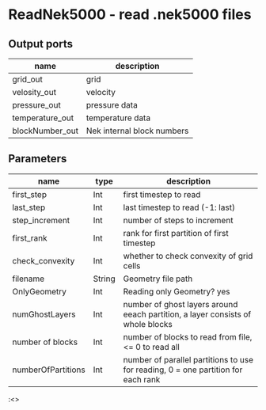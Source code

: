 [headline]:<>
ReadNek5000 - read .nek5000 files
=================================
[headline]:<>
[inputPorts]:<>
[inputPorts]:<>
[outputPorts]:<>
Output ports
------------
|name|description|
|-|-|
|grid_out|grid|
|velosity_out|velocity|
|pressure_out|pressure data|
|temperature_out|temperature data|
|blockNumber_out|Nek internal block numbers|


[outputPorts]:<>
[parameters]:<>
Parameters
----------
|name|type|description|
|-|-|-|
|first_step|Int|first timestep to read|
|last_step|Int|last timestep to read (-1: last)|
|step_increment|Int|number of steps to increment|
|first_rank|Int|rank for first partition of first timestep|
|check_convexity|Int|whether to check convexity of grid cells|
|filename|String|Geometry file path|
|OnlyGeometry|Int|Reading only Geometry? yes|no|
|numGhostLayers|Int|number of ghost layers around eeach partition, a layer consists of whole blocks|
|number of blocks|Int|number of blocks to read from file, <= 0 to read all|
|numberOfPartitions|Int|number of parallel partitions to use for reading, 0 = one partition for each rank|

[parameters]:<>
:<>
